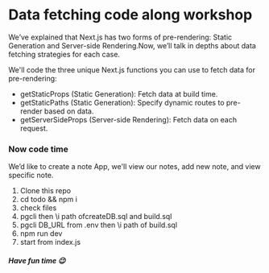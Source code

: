 # Data fetching code along workshop
We’ve explained that Next.js has two forms of pre-rendering: Static Generation and Server-side Rendering.Now, we’ll talk in depths about data fetching strategies for each case.

 We'll code the three unique Next.js functions you can use to fetch data for pre-rendering:

- getStaticProps (Static Generation): Fetch data at build time.
- getStaticPaths (Static Generation): Specify dynamic routes to pre-render based on data.
- getServerSideProps (Server-side Rendering): Fetch data on each request.


### Now code time
We’d like to create a note App, we'll view our notes, add new note, and view specific note.

1. Clone this repo
2. cd todo && npm i
3. check files
4. pgcli then \i path ofcreateDB.sql and build.sql
5. pgcli DB_URL from .env then \i path of build.sql
5. npm run dev
6. start from index.js

##### Have fun time :wink:
